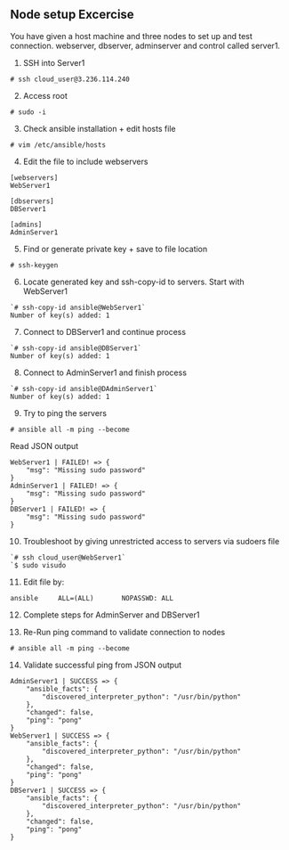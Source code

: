 ## Node setup Excercise

You have given a host machine and three nodes to set up and test connection. webserver, dbserver, adminserver and control called server1.

1. SSH into Server1

`# ssh cloud_user@3.236.114.240`

2. Access root

`# sudo -i`

3. Check ansible installation + edit hosts file 

`# vim /etc/ansible/hosts`

4. Edit the file to include webservers 

```
[webservers]
WebServer1

[dbservers]
DBServer1

[admins]
AdminServer1
```
5. Find or generate private key + save to file location

`# ssh-keygen`

6. Locate generated key and ssh-copy-id to servers. Start with WebServer1
```
`# ssh-copy-id ansible@WebServer1`
Number of key(s) added: 1
```
7. Connect to DBServer1 and continue process

```
`# ssh-copy-id ansible@DBServer1`
Number of key(s) added: 1
```

8. Connect to AdminServer1 and finish process

```
`# ssh-copy-id ansible@DAdminServer1`
Number of key(s) added: 1
```

9. Try to ping the servers

`# ansible all -m ping --become`

Read JSON output

```
WebServer1 | FAILED! => {
    "msg": "Missing sudo password"
}
AdminServer1 | FAILED! => {
    "msg": "Missing sudo password"
}
DBServer1 | FAILED! => {
    "msg": "Missing sudo password"
}
```

10. Troubleshoot by giving unrestricted access to servers via sudoers file

```
`# ssh cloud_user@WebServer1`
`$ sudo visudo
```

11. Edit file by:

```
ansible		ALL=(ALL)		NOPASSWD: ALL
```
12. Complete steps for AdminServer and DBServer1

13. Re-Run ping command to validate connection to nodes

`# ansible all -m ping --become`

14. Validate successful ping from JSON output

```
AdminServer1 | SUCCESS => {
    "ansible_facts": {
        "discovered_interpreter_python": "/usr/bin/python"
    },
    "changed": false,
    "ping": "pong"
}
WebServer1 | SUCCESS => {
    "ansible_facts": {
        "discovered_interpreter_python": "/usr/bin/python"
    },
    "changed": false,
    "ping": "pong"
}
DBServer1 | SUCCESS => {
    "ansible_facts": {
        "discovered_interpreter_python": "/usr/bin/python"
    },
    "changed": false,
    "ping": "pong"
}
```
